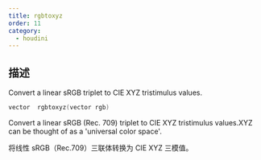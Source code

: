```yaml
---
title: rgbtoxyz
order: 11
category:
  - houdini
---
```

    
## 描述

Convert a linear sRGB triplet to CIE XYZ tristimulus values.

```c
vector  rgbtoxyz(vector rgb)
```

Convert a linear sRGB (Rec. 709) triplet to CIE XYZ tristimulus values.XYZ can
be thought of as a 'universal color space'.

将线性 sRGB（Rec.709）三联体转换为 CIE XYZ 三模值。
